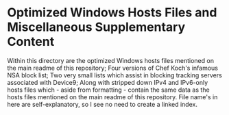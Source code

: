 # Optimized Windows Hosts Files and Miscellaneous Supplementary Content
Within this directory are the optimized Windows hosts files mentioned on the main readme of this repository; Four versions of Chef Koch's infamous NSA block list; Two very small lists which assist in blocking tracking servers associated with Device9; Along with stripped down IPv4 and IPv6-only hosts files which - aside from formatting - contain the same data as the hosts files mentioned on the main readme of this repository. File name's in here are self-explanatory, so I see no need to create a linked index.
